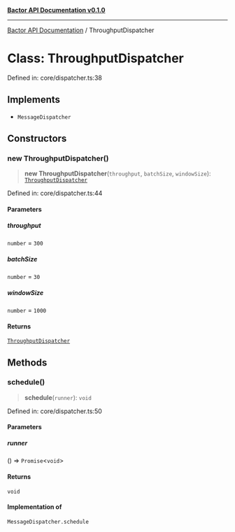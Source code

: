 [**Bactor API Documentation v0.1.0**](../README.md)

***

[Bactor API Documentation](../globals.md) / ThroughputDispatcher

# Class: ThroughputDispatcher

Defined in: core/dispatcher.ts:38

## Implements

- `MessageDispatcher`

## Constructors

### new ThroughputDispatcher()

> **new ThroughputDispatcher**(`throughput`, `batchSize`, `windowSize`): [`ThroughputDispatcher`](ThroughputDispatcher.md)

Defined in: core/dispatcher.ts:44

#### Parameters

##### throughput

`number` = `300`

##### batchSize

`number` = `30`

##### windowSize

`number` = `1000`

#### Returns

[`ThroughputDispatcher`](ThroughputDispatcher.md)

## Methods

### schedule()

> **schedule**(`runner`): `void`

Defined in: core/dispatcher.ts:50

#### Parameters

##### runner

() => `Promise`\<`void`\>

#### Returns

`void`

#### Implementation of

`MessageDispatcher.schedule`
